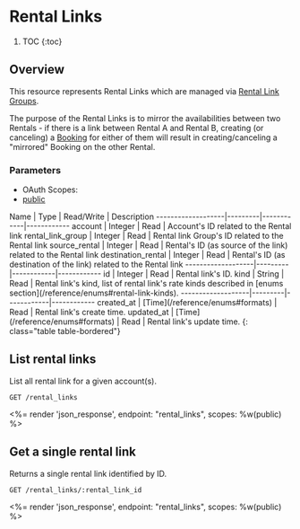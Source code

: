 # Rental Links

1. TOC
{:toc}

## Overview

This resource represents Rental Links which are managed via [Rental Link Groups](/reference/endpoints/rental_link_groups/). 

The purpose of the Rental Links is to mirror the availabilities between two Rentals - if there is a link between Rental A and Rental B, creating (or canceling) a [Booking](/reference/endpoints/bookings/) for either of them will result in creating/canceling a "mirrored" Booking on the other Rental.

### Parameters
<ul class="nav nav-pills" role="tablist">
  <li class="disabled"><a>OAuth Scopes:</a></li>
  <li class="active"><a href="#public" role="tab" data-toggle="pill">public</a></li>
</ul>
<div class="tab-content" markdown="1">
  <div class="tab-pane active" id="public" markdown="1">
Name               | Type    | Read/Write | Description
-------------------|---------|------------|------------
account            | Integer | Read       | Account's ID related to the Rental link
rental_link_group  | Integer | Read       | Rental link Group's ID related to the Rental link
source_rental      | Integer | Read       | Rental's ID (as source of the link) related to the Rental link
destination_rental | Integer | Read       | Rental's ID (as destination of the link) related to the Rental link
-------------------|---------|------------|------------
id                 | Integer | Read       | Rental link's ID.
kind               | String  | Read       | Rental link's kind, list of rental link's rate kinds described in [enums section](/reference/enums#rental-link-kinds).
-------------------|---------|------------|------------
created_at         | [Time](/reference/enums#formats) | Read         | Rental link's create time.
updated_at         | [Time](/reference/enums#formats) | Read         | Rental link's update time.
{: class="table table-bordered"}
  </div>
</div>


## List rental links

List all rental link for a given account(s).

~~~
GET /rental_links
~~~

<%= render 'json_response', endpoint: "rental_links", scopes: %w(public) %>

## Get a single rental link

Returns a single rental link identified by ID.

~~~
GET /rental_links/:rental_link_id
~~~

<%= render 'json_response', endpoint: "rental_links", scopes: %w(public) %>
